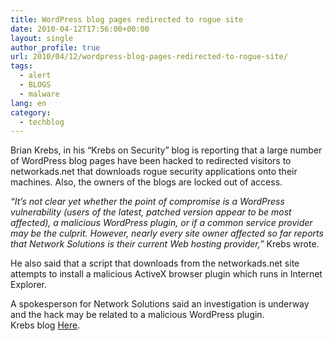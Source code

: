 ```yaml
---
title: WordPress blog pages redirected to rogue site
date: 2010-04-12T17:56:00+00:00
layout: single
author_profile: true
url: 2010/04/12/wordpress-blog-pages-redirected-to-rogue-site/
tags:
  - alert
  - BLOGS
  - malware
lang: en
category: 
  - techblog
---
```

Brian Krebs, in his “Krebs on Security” blog is reporting that a large number of WordPress blog pages have been hacked to redirected visitors to networkads.net that downloads rogue security applications onto their machines. Also, the owners of the blogs are locked out of access.

_“It’s not clear yet whether the point of compromise is a WordPress vulnerability (users of the latest, patched version appear to be most affected), a malicious WordPress plugin, or if a common service provider may be the culprit. However, nearly every site owner affected so far reports that Network Solutions is their current Web hosting provider,”_ Krebs wrote.

He also said that a script that downloads from the networkads.net site attempts to install a malicious ActiveX browser plugin which runs in Internet Explorer.

A spokesperson for Network Solutions said an investigation is underway and the hack may be related to a malicious WordPress plugin.  
Krebs blog [Here](http://krebsonsecurity.com/2010/04/hundreds-of-wordpress-blogs-hit-by-networkads-net-hack/#more-2351).